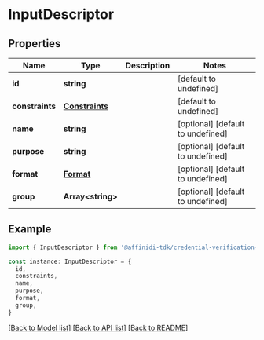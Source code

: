 # InputDescriptor

## Properties

| Name            | Type                              | Description | Notes                             |
| --------------- | --------------------------------- | ----------- | --------------------------------- |
| **id**          | **string**                        |             | [default to undefined]            |
| **constraints** | [**Constraints**](Constraints.md) |             | [default to undefined]            |
| **name**        | **string**                        |             | [optional] [default to undefined] |
| **purpose**     | **string**                        |             | [optional] [default to undefined] |
| **format**      | [**Format**](Format.md)           |             | [optional] [default to undefined] |
| **group**       | **Array&lt;string&gt;**           |             | [optional] [default to undefined] |

## Example

```typescript
import { InputDescriptor } from '@affinidi-tdk/credential-verification-client'

const instance: InputDescriptor = {
  id,
  constraints,
  name,
  purpose,
  format,
  group,
}
```

[[Back to Model list]](../README.md#documentation-for-models) [[Back to API list]](../README.md#documentation-for-api-endpoints) [[Back to README]](../README.md)
